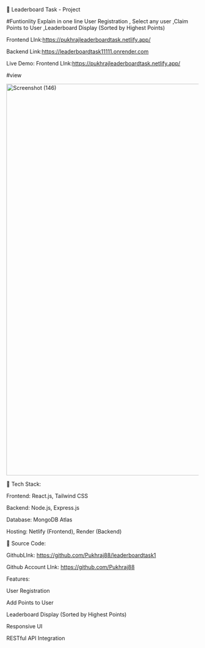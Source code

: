 📌 Leaderboard Task - Project 

#Funtionlity Explain in one line
User Registration , Select any user ,Claim Points to User  ,Leaderboard Display (Sorted by Highest Points) 


Frontend LInk:https://pukhrajleaderboardtask.netlify.app/ 

Backend Link:https://leaderboardtask11111.onrender.com 

Live Demo: 
Frontend LInk:https://pukhrajleaderboardtask.netlify.app/ 

#view

<img width="1280" height="1024" alt="Screenshot (146)" src="https://github.com/user-attachments/assets/74294fe9-393d-4f7b-bffe-d550872adaa7" />


🧠 Tech Stack: 

Frontend: React.js, Tailwind CSS 

Backend: Node.js, Express.js 

Database: MongoDB Atlas 

Hosting: Netlify (Frontend), Render (Backend) 

 

📁 Source Code: 

GithubLInk: https://github.com/Pukhraj88/leaderboardtask1 

Github Account LInk: https://github.com/Pukhraj88 

 

Features: 

User Registration 

Add Points to User 

Leaderboard Display (Sorted by Highest Points) 

Responsive UI 

RESTful API Integration 

 
